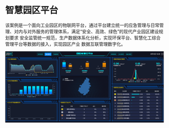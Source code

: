 # 智慧园区平台

该案例是一个面向工业园区的物联网平台，通过平台建立统一的应急管理与日常管理、对内与对外服务的管理体系，满足“安全、高效、绿色”的现代产业园区建设规划要求 安全监管统一规范，生产数据体系化分析，实现环保平台、智慧化工综合管理平台等数据的接入，实现园区产业 数据互联管理数字化。

![](./imgs/zhyq01.png)
